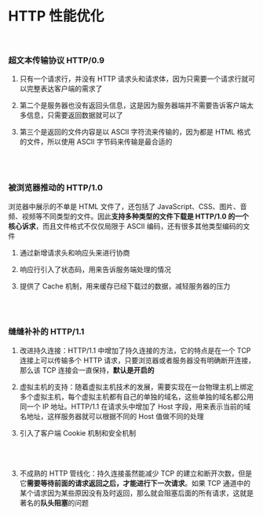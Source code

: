 # HTTP 性能优化

</br>

### 超文本传输协议 HTTP/0.9

1. 只有一个请求行，并没有 HTTP 请求头和请求体，因为只需要一个请求行就可以完整表达客户端的需求了

2. 第二个是服务器也没有返回头信息，这是因为服务器端并不需要告诉客户端太多信息，只需要返回数据就可以了

3. 第三个是返回的文件内容是以 ASCII 字符流来传输的，因为都是 HTML 格式的文件，所以使用 ASCII 字节码来传输是最合适的

</br>
</br>

### 被浏览器推动的 HTTP/1.0

浏览器中展示的不单是 HTML 文件了，还包括了 JavaScript、CSS、图片、音频、视频等不同类型的文件。因此**支持多种类型的文件下载是 HTTP/1.0 的一个核心诉求**，而且文件格式不仅仅局限于 ASCII 编码，还有很多其他类型编码的文件

1. 通过新增请求头和响应头来进行协商

2. 响应行引入了状态码，用来告诉服务端处理的情况

3. 提供了 Cache 机制，用来缓存已经下载过的数据，减轻服务器的压力

</br>
</br>

### 缝缝补补的 HTTP/1.1

1. 改进持久连接：HTTP/1.1 中增加了持久连接的方法，它的特点是在一个 TCP 连接上可以传输多个 HTTP 请求，只要浏览器或者服务器没有明确断开连接，那么该 TCP 连接会一直保持，**默认是开启的**

2. 虚拟主机的支持：随着虚拟主机技术的发展，需要实现在一台物理主机上绑定多个虚拟主机，每个虚拟主机都有自己的单独的域名，这些单独的域名都公用同一个 IP 地址。HTTP/1.1 在请求头中增加了 Host 字段，用来表示当前的域名地址，这样服务器就可以根据不同的 Host 值做不同的处理

3. 引入了客户端 Cookie 机制和安全机制

</br>
</br>

3. 不成熟的 HTTP 管线化：持久连接虽然能减少 TCP 的建立和断开次数，但是它**需要等待前面的请求返回之后，才能进行下一次请求**。如果 TCP 通道中的某个请求因为某些原因没有及时返回，那么就会阻塞后面的所有请求，这就是著名的**队头阻塞**的问题

